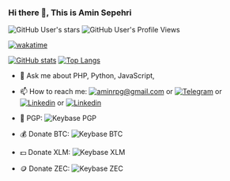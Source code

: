 ### Hi there 👋, This is Amin Sepehri

![GitHub User's stars](https://img.shields.io/github/stars/aminrpg?style=social) ![GitHub User's Profile Views](https://komarev.com/ghpvc/?username=aminrpg&style=social)

[![wakatime](https://wakatime.com/badge/user/3378f9fb-b585-418c-a090-27669dc05c29.svg)](https://wakatime.com/@3378f9fb-b585-418c-a090-27669dc05c29)

[![GitHub stats](https://github-readme-stats.vercel.app/api?username=aminrpg&count_private=true&show_icons=true)](https://github.com/aminrpg)
[![Top Langs](https://github-readme-stats.vercel.app/api/top-langs/?username=aminrpg&layout=compact)](https://github.com/aminrpg)

<!-- [![wakatime stats](https://github-readme-stats.vercel.app/api/wakatime?username=AMIN_RPG&range=all_time&layout=compact)](https://github.com/aminrpg)
 -->
- 💬 Ask me about PHP, Python, JavaScript,


- 📫 How to reach me: [![aminrpg@gmail.com](https://img.shields.io/badge/-aminrpg%40gmail.com-red?logo=Gmail&logoColor=white)](mailto:aminrpg@gmail.com) or
[![Telegram](https://img.shields.io/badge/-Telegram-blue?logo=telegram)](https://amin_rpg.t.me) or
[![Linkedin](https://img.shields.io/badge/-Amin%20Sepehri-blue?logo=linkedin)](https://www.linkedin.com/in/aminrpg/) or
[![Linkedin](https://img.shields.io/badge/-@AMIN_RPG-blue?logo=twitter)](https://twitter.com/amin_rpg/)


- 🔐 PGP: ![Keybase PGP](https://img.shields.io/keybase/pgp/aminrpg?color=%23003A70&label=PGP&logo=letsencrypt&style=flat-square)


- 💰 Donate BTC: ![Keybase BTC](https://img.shields.io/keybase/btc/aminrpg?color=orange&label=Bitcoin&logo=bitcoin&style=flat-square)

- 💵 Donate XLM: ![Keybase XLM](https://img.shields.io/keybase/xlm/aminrpg?color=%233e1bdb&label=Stellar&logo=Stellar&style=flat-square)

- 🪙 Donate ZEC: ![Keybase ZEC](https://img.shields.io/keybase/zec/aminrpg?color=yellow&label=ZCash&logo=zcash&style=flat-square)

